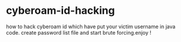 # cyberoam-id-hacking
how to hack cyberoam id which have 
put your victim username in java code.
create password list file and start brute forcing.enjoy !

